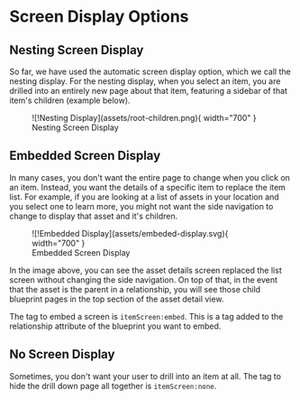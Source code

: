 # Screen Display Options

## Nesting Screen Display

So far, we have used the automatic screen display option, which we call the nesting display. For the nesting display, when you select an item, you are drilled into an entirely new page about that item, featuring a sidebar of that item's children (example below).

<figure markdown>
![!Nesting Display](assets/root-children.png){ width="700" }
  <figcaption>Nesting Screen Display</figcaption>
</figure>


## Embedded Screen Display

In many cases, you don't want the entire page to change when you click on an item. Instead, you want the details of a specific item to replace the item list. For example, if you are looking at a list of assets in your location and you select one to learn more, you might not want the side navigation to change to display that asset and it's children. 

<figure markdown>
![!Embedded Display](assets/embeded-display.svg){ width="700" }
  <figcaption>Embedded Screen Display</figcaption>
</figure>

In the image above, you can see the asset details screen replaced the list screen without changing the side navigation. On top of that, in the event that the asset is the parent in a relationship, you will see those child blueprint pages in the top section of the asset detail view. 

The tag to embed a screen is `itemScreen:embed`. This is a tag added to the relationship attribute of the blueprint you want to embed.


## No Screen Display

Sometimes, you don't want your user to drill into an item at all. The tag to hide the drill down page all together  is `itemScreen:none`. 

